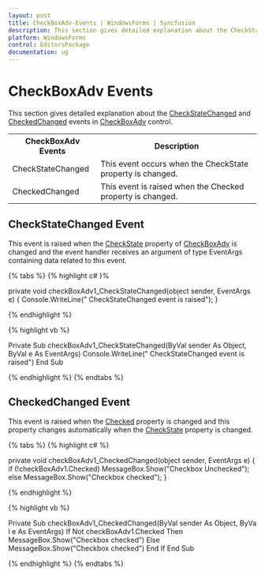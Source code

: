 ```yaml
---
layout: post
title: CheckBoxAdv-Events | WindowsForms | Syncfusion
description: This section gives detailed explanation about the CheckStateChanged and CheckedChanged events in CheckBoxAdv control.
platform: WindowsForms
control: EditorsPackage
documentation: ug
---
```


# CheckBoxAdv Events

This section gives detailed explanation about the [CheckStateChanged](https://help.syncfusion.com/cr/cref_files/windowsforms/Syncfusion.Tools.Windows~Syncfusion.Windows.Forms.Tools.CheckBoxAdv~CheckStateChanged_EV.html) and [CheckedChanged](https://help.syncfusion.com/cr/cref_files/windowsforms/Syncfusion.Tools.Windows~Syncfusion.Windows.Forms.Tools.CheckBoxAdv~CheckedChanged_EV.html) events in [CheckBoxAdv](https://help.syncfusion.com/cr/windowsforms/Syncfusion.Tools.Windows~Syncfusion.Windows.Forms.Tools.CheckBoxAdv.html) control.

<table>
<tr>
<th>
CheckBoxAdv Events</th><th>
Description</th></tr>
<tr>
<td>
CheckStateChanged</td><td>
This event occurs when the CheckState property is changed.</td></tr>
<tr>
<td>
CheckedChanged</td><td>
This event is raised when the Checked property is changed.</td></tr>
</table>

## CheckStateChanged Event

This event is raised when the [CheckState](https://help.syncfusion.com/cr/cref_files/windowsforms/Syncfusion.Tools.Windows~Syncfusion.Windows.Forms.Tools.CheckBoxAdv~CheckState.html) property of [CheckBoxAdv](https://help.syncfusion.com/cr/windowsforms/Syncfusion.Tools.Windows~Syncfusion.Windows.Forms.Tools.CheckBoxAdv.html) is changed and the event handler receives an argument of type EventArgs containing data related to this event.

{% tabs %}
{% highlight c# }%

private void checkBoxAdv1_CheckStateChanged(object sender, EventArgs e)
{
    Console.WriteLine(" CheckStateChanged event is raised");
}

{% endhighlight %}

{% highlight vb %}

Private Sub checkBoxAdv1_CheckStateChanged(ByVal sender As Object, ByVal e As EventArgs)
Console.WriteLine(" CheckStateChanged event is raised")
End Sub

{% endhighlight %}
{% endtabs %}

## CheckedChanged Event

This event is raised when the [Checked](https://help.syncfusion.com/cr/cref_files/windowsforms/Syncfusion.Tools.Windows~Syncfusion.Windows.Forms.Tools.CheckBoxAdv~Checked.html) property is changed and this property changes automatically when the [CheckState](https://help.syncfusion.com/cr/cref_files/windowsforms/Syncfusion.Tools.Windows~Syncfusion.Windows.Forms.Tools.CheckBoxAdv~CheckState.html) property is changed.

{% tabs %}
{% highlight c# %}

private void checkBoxAdv1_CheckedChanged(object sender, EventArgs e)
{
    if (!checkBoxAdv1.Checked)
        MessageBox.Show("Checkbox Unchecked");
    else
        MessageBox.Show("Checkbox checked");
}

{% endhighlight %}

{% highlight vb %}

Private Sub checkBoxAdv1_CheckedChanged(ByVal sender As Object, ByVal e As EventArgs)
If Not checkBoxAdv1.Checked Then
MessageBox.Show("Checkbox checked”)
Else
MessageBox.Show("Checkbox checked”)
End If
End Sub

{% endhighlight %}
{% endtabs %}
